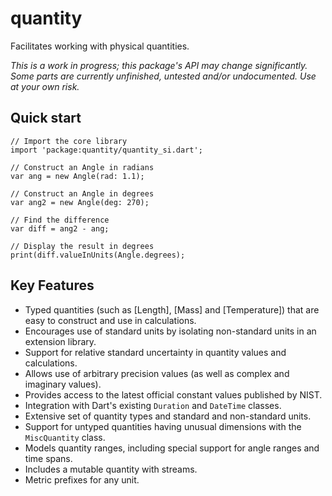 # quantity
Facilitates working with physical quantities.

_This is a work in progress; this package's API may change significantly.  
Some parts are currently unfinished, untested and/or undocumented.  Use at your own risk._

## Quick start

    // Import the core library
    import 'package:quantity/quantity_si.dart';

    // Construct an Angle in radians
    var ang = new Angle(rad: 1.1);

    // Construct an Angle in degrees
    var ang2 = new Angle(deg: 270);

    // Find the difference
    var diff = ang2 - ang;

    // Display the result in degrees
    print(diff.valueInUnits(Angle.degrees);

## Key Features

* Typed quantities (such as [Length], [Mass] and [Temperature]) that are easy to construct and use in calculations.
* Encourages use of standard units by isolating non-standard units in an extension library.
* Support for relative standard uncertainty in quantity values and calculations.
* Allows use of arbitrary precision values (as well as complex and imaginary values).
* Provides access to the latest official constant values published by NIST. 
* Integration with Dart's existing `Duration` and `DateTime` classes.
* Extensive set of quantity types and standard and non-standard units.
* Support for untyped quantities having unusual dimensions with the `MiscQuantity` class.
* Models quantity ranges, including special support for angle ranges and time spans.
* Includes a mutable quantity with streams.
* Metric prefixes for any unit. 
